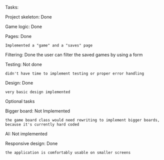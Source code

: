 Tasks:

Project skeleton: Done

Game logic: Done

Pages: Done

    Implemented a "game" and a "saves" page

Filtering: Done
    the user can filter the saved games by using a form

Testing: Not done

    didn't have time to implement testing or proper error handling
Design: Done

    very basic design implemented
  
Optional tasks

  Bigger board: Not Implemented

    the game board class would need rewriting to implement bigger boards, because it's currently hard coded

  AI: Not implemented

  Responsive design: Done
  
    the application is comfortably usable on smaller screens
